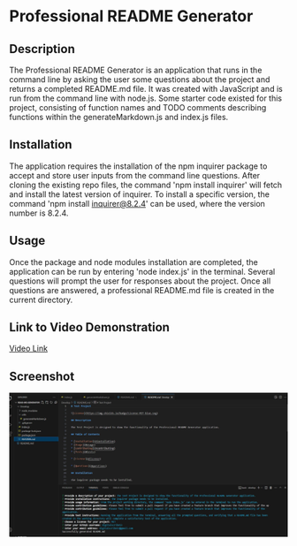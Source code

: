 # Professional README Generator

## Description

The Professional README Generator is an application that runs in the command line by asking the user some questions about the project and returns a completed README.md file. It was created with JavaScript and is run from the command line with node.js. Some starter code existed for this project, consisting of function names and TODO comments describing functions within the generateMarkdown.js and index.js files. 

## Installation

The application requires the installation of the npm inquirer package to accept and store user inputs from the command line questions. After cloning the existing repo files, the command 'npm install inquirer' will fetch and install the latest version of inquirer. To install a specific version, the command 'npm install inquirer@8.2.4' can be used, where the version number is 8.2.4. 

## Usage 

Once the package and node modules installation are completed, the application can be run by entering 'node index.js' in the terminal. Several questions will prompt the user for responses about the project. Once all questions are answered, a professional README.md file is created in the current directory. 

## Link to Video Demonstration

[Video Link](https://drive.google.com/file/d/1QSBBMZpI_HKMKYnDWIzrzvG9siFhitdu/view)

## Screenshot 

![README Generator Screenshot](Develop/images/read-me-generator-scrn-sht_.JPG)

